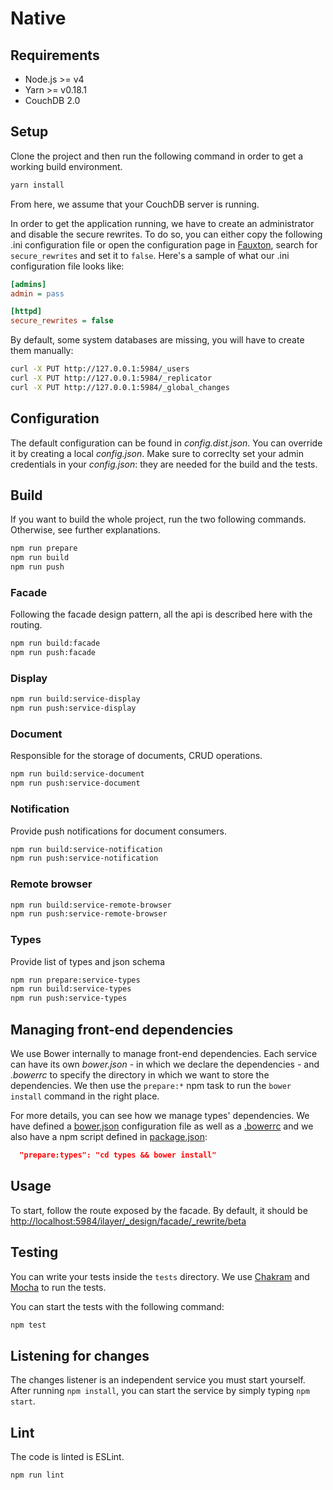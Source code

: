 # Native

## Requirements

-   Node.js >= v4
-   Yarn >= v0.18.1
-   CouchDB 2.0

## Setup

Clone the project and then run the following command in order to get a working build environment.

```bash
yarn install
```

From here, we assume that your CouchDB server is running.

In order to get the application running, we have to create an administrator and
disable the secure rewrites. To do so, you can either copy the following .ini
configuration file or open the configuration page in [Fauxton](http://127.0.0.1:5984/_utils/config.html), search for `secure_rewrites` and set it to `false`. Here's a sample of
what our .ini configuration file looks like:

```ini
[admins]
admin = pass

[httpd]
secure_rewrites = false
```

By default, some system databases are missing, you will have to create them manually:

```bash
curl -X PUT http://127.0.0.1:5984/_users
curl -X PUT http://127.0.0.1:5984/_replicator
curl -X PUT http://127.0.0.1:5984/_global_changes
```

## Configuration

The default configuration can be found in _config.dist.json_. You can override it by creating a local _config.json_. Make sure to correclty set your admin credentials in your _config.json_: they are needed for the build and the tests.

## Build

If you want to build the whole project, run the two following commands. Otherwise, see further explanations.

```bash
npm run prepare
npm run build
npm run push
```

### Facade

Following the facade design pattern, all the api is described here with the routing.

```bash
npm run build:facade
npm run push:facade
```

### Display

```bash
npm run build:service-display
npm run push:service-display
```

### Document

Responsible for the storage of documents, CRUD operations.

```bash
npm run build:service-document
npm run push:service-document
```

### Notification

Provide push notifications for document consumers.

```bash
npm run build:service-notification
npm run push:service-notification
```

### Remote browser

```bash
npm run build:service-remote-browser
npm run push:service-remote-browser
```

### Types

Provide list of types and json schema

```bash
npm run prepare:service-types
npm run build:service-types
npm run push:service-types
```

## Managing front-end dependencies

We use Bower internally to manage front-end dependencies. Each service can have its own _bower.json_ - in which we declare the dependencies - and _.bowerrc_ to specify the directory in which we want to store the dependencies. We then use the `prepare:*` npm task to run the `bower install` command in the right place.

For more details, you can see how we manage types' dependencies. We have defined a [bower.json](./services/types/bower.json) configuration file as well as a [.bowerrc](./services/types/.bowerrc) and we also have a npm script defined in [package.json](./package.json):

```json
  "prepare:types": "cd types && bower install"
```

## Usage

To start, follow the route exposed by the facade. By default, it should be [http://localhost:5984/ilayer/_design/facade/_rewrite/beta]()

## Testing

You can write your tests inside the `tests` directory. We use [Chakram](https://dareid.github.io/chakram/) and [Mocha](https://mochajs.org/) to run the tests.

You can start the tests with the following command:

```bash
npm test
```

## Listening for changes

The changes listener is an independent service you must start yourself. After
running `npm install`, you can start the service by simply typing `npm start`.

## Lint

The code is linted is ESLint.

```bash
npm run lint
```
